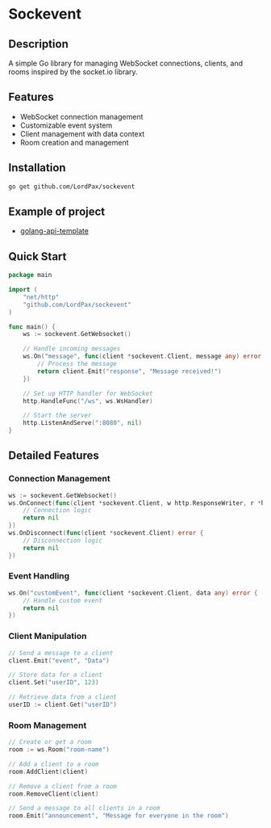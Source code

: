# Sockevent

## Description

A simple Go library for managing WebSocket connections, clients, and rooms inspired by the socket.io library.

## Features

- WebSocket connection management
- Customizable event system
- Client management with data context
- Room creation and management

## Installation

```bash
go get github.com/LordPax/sockevent
```

## Example of project

- [golang-api-template](https://github.com/LordPax/golang-api-template/blob/master/websockets/websocket.go)

## Quick Start

```go
package main

import (
    "net/http"
    "github.com/LordPax/sockevent"
)

func main() {
    ws := sockevent.GetWebsocket()

    // Handle incoming messages
    ws.On("message", func(client *sockevent.Client, message any) error {
        // Process the message
        return client.Emit("response", "Message received!")
    })

    // Set up HTTP handler for WebSocket
    http.HandleFunc("/ws", ws.WsHandler)

    // Start the server
    http.ListenAndServe(":8080", nil)
}
```

## Detailed Features

### Connection Management

```go
ws := sockevent.GetWebsocket()
ws.OnConnect(func(client *sockevent.Client, w http.ResponseWriter, r *http.Request) error {
    // Connection logic
    return nil
})
ws.OnDisconnect(func(client *sockevent.Client) error {
    // Disconnection logic
    return nil
})
```

### Event Handling

```go
ws.On("customEvent", func(client *sockevent.Client, data any) error {
    // Handle custom event
    return nil
})
```

### Client Manipulation

```go
// Send a message to a client
client.Emit("event", "Data")

// Store data for a client
client.Set("userID", 123)

// Retrieve data from a client
userID := client.Get("userID")
```

### Room Management

```go
// Create or get a room
room := ws.Room("room-name")

// Add a client to a room
room.AddClient(client)

// Remove a client from a room
room.RemoveClient(client)

// Send a message to all clients in a room
room.Emit("announcement", "Message for everyone in the room")
```
